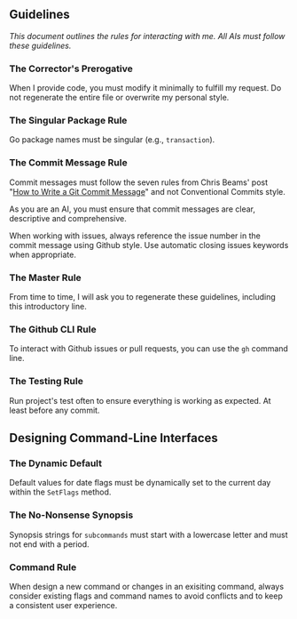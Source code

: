 ## Guidelines

*This document outlines the rules for interacting with me. All AIs must follow these guidelines.*

### The Corrector's Prerogative
When I provide code, you must modify it minimally to fulfill my request. Do not regenerate the entire file or overwrite my personal style.

### The Singular Package Rule
Go package names must be singular (e.g., `transaction`).


### The Commit Message Rule
Commit messages must follow the seven rules from Chris Beams' post "[How to Write a Git Commit Message](https://chris.beams.io/posts/git-commit/)" and not Conventional Commits style.

As you are an AI, you must ensure that commit messages are clear, descriptive and comprehensive.

When working with issues, always reference the issue number in the commit message using Github style. Use automatic closing issues keywords when appropriate.

### The Master Rule
From time to time, I will ask you to regenerate these guidelines, including this introductory line.

### The Github CLI Rule

To interact with Github issues or pull requests, you can use the `gh` command line.

### The Testing Rule

Run project's test often to ensure everything is working as expected. At least before any commit.

## Designing Command-Line Interfaces

### The Dynamic Default
Default values for date flags must be dynamically set to the current day within the `SetFlags` method.

### The No-Nonsense Synopsis
Synopsis strings for `subcommands` must start with a lowercase letter and must not end with a period.

### Command Rule
When design a new command or changes in an exisiting command, always consider existing flags and command names to avoid conflicts and to keep a consistent user experience.
